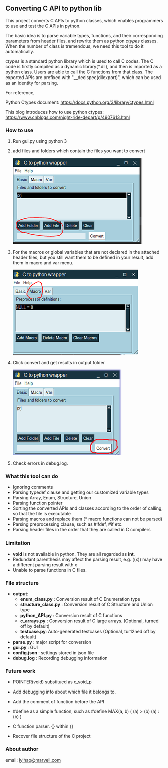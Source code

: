 ## Converting C API to python lib
This project converts C APIs to python classes, which enables programmers to use and test the C APIs in python.

The basic idea is to parse variable types, functions, and their corresponding parameters from header files, 
and rewrite them as python *ctypes* classes. 
When the number of class is tremendous, we need this tool to do it automatically.

*ctypes* is a standard python library which is used to call C codes. 
The C code is firstly compiled as a dynamic library(*.dll), and then is imported as a python class. 
Users are able to call the C functions from that class. The exported APIs are prefixed with "__declspec(dllexport)",
which can be used as an identity for parsing.


For reference,

Python Ctypes document:
https://docs.python.org/3/library/ctypes.html

This blog introduces how to use python ctypes:
https://www.cnblogs.com/night-ride-depart/p/4907613.html

### How to use
1. Run gui.py using python 3
2. add files and folders which contain the files you want to convert

   ![add_file](img/add_file.png)
3. For the macros or global variables that are not declared in the attached header files,
but you still want them to be defined in your result, add them in macro and var menu.

   ![macro](img/macro.png)
4. Click convert and get results in output folder

   ![convert](img/convert.png)
5. Check errors in debug.log.

  

### What this tool can do
+ Ignoring comments
+ Parsing typedef clause and getting our customized variable types
+ Parsing Array, Enum, Structure, Union
+ Parsing function pointer
+ Sorting the converted APIs and classes according to the order of calling, so that the file is executable
+ Parsing macros and replace them (* macro functions can not be parsed)
+ Parsing preprocessing clause, such as #ifdef, #if etc.
+ Parsing header files in the order that they are called in C compilers 


### Limitation 
+ **void** is not available in python. They are all regarded as **int**.
+ Redundant parenthesis may affect the parsing result, e.g. ((x)) may have a different parsing result with x
+ Unable to parse functions in C files.

### File structure
+ <span id="output">**output**</span>:
    + **enum_class.py** : Conversion result of C Enumeration type
    + **structure_class.py** : Conversion result of C Structure and Union type
    + **python_API.py** : Conversion result of C functions
    + **c_arrays.py** : Conversion result of C large arrays. (Optional, turned off by default)
    + **testcase.py**: Auto-generated testcases (Optional, tur12ned off by default)
+ **parse.py** : major script for conversion
+ **gui.py** : GUI
+ **config.json** : settings stored in json file
+ <span id="debug_log">**debug.log**</span> : Recording debugging information

### Future work

+ POINTER(void) substitued as c_void_p

+ Add debugging info about which file it belongs to.

+ Add the comment of function before the API

+ \#define as a simple function, such as \#define MAX(a, b) ( (a) > (b) (a) : (b) )
   
+ C function parser. {} within {}

+ Recover file structure of the C project


### About author

email: lyihao@marvell.com

